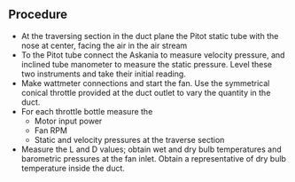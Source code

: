 ## Procedure

- At the traversing section in the duct plane the Pitot static tube with the nose at center, facing the air in the air stream
- To the Pitot tube connect the Askania to measure velocity pressure, and inclined tube manometer to measure the static pressure. Level these two instruments and take their initial reading.
- Make wattmeter connections and start the fan. Use the symmetrical conical throttle provided at the duct outlet to vary the quantity in the duct.
- For each throttle bottle measure the
    - Motor input power
    - Fan RPM
    - Static and velocity pressures at the traverse section
- Measure the L and D values; obtain wet and dry bulb temperatures and barometric pressures at the fan inlet. Obtain a representative of dry bulb temperature inside the duct.

